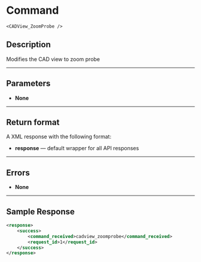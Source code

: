 # Command

    <CADView_ZoomProbe />

## Description

Modifies the CAD view to zoom probe

***

## Parameters
- **None**

***

## Return format
A XML response with the following format:

- **response** — default wrapper for all API responses

***

## Errors
- **None**

***

## Sample Response
```xml
<response>
	<success>
		<command_received>cadview_zoomprobe</command_received>
		<request_id>1</request_id>
	</success>
</response>
```
